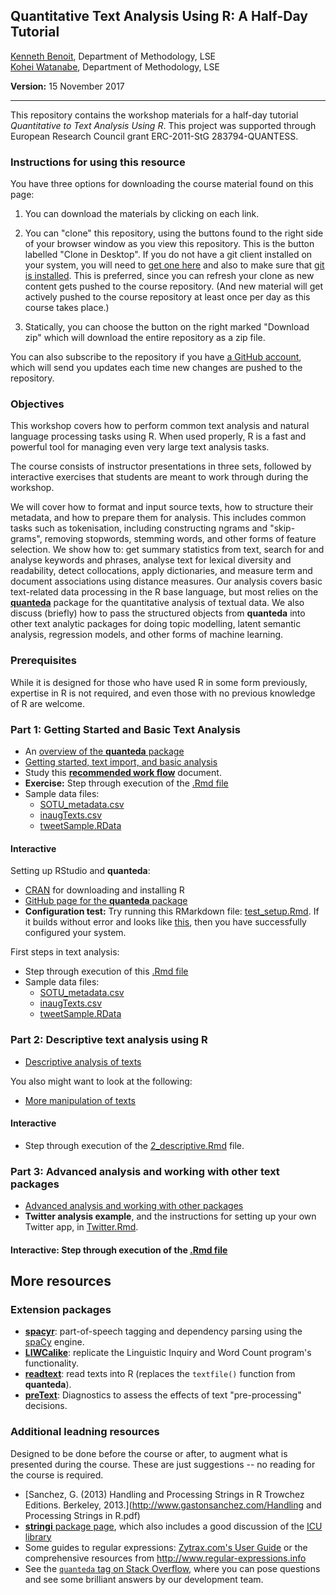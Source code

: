 ## Quantitative Text Analysis Using R: A Half-Day Tutorial

[Kenneth Benoit](kbenoit@lse.ac.uk), Department of Methodology, LSE  
[Kohei Watanabe](K.Watanabe1@lse.ac.uk), Department of Methodology, LSE  

**Version:** 15 November 2017

----

This repository contains the workshop materials for a half-day tutorial *Quantitative to Text Analysis Using R*.  This project was supported through European Research Council grant ERC-2011-StG 283794-QUANTESS.

### Instructions for using this resource

You have three options for downloading the course material found on this page:  

1.  You can download the materials by clicking on each link.  

2.  You can "clone" this repository, using the buttons found to the right side of your browser window as you view this repository.  This is the button labelled "Clone in Desktop".  If you do not have a git client installed on your system, you will need to [get one here](https://git-scm.com/download/gui) and also to make sure that [git is installed](https://git-scm.com/downloads).  This is preferred, since you can refresh your clone as new content gets pushed to the course repository.  (And new material will get actively pushed to the course repository at least once per day as this course takes place.)

3.  Statically, you can choose the button on the right marked "Download zip" which will download the entire repository as a zip file.

You can also subscribe to the repository if you have [a GitHub account](https://github.com), which will send you updates each time new changes are pushed to the repository.

### Objectives

This workshop covers how to perform common text analysis and natural language processing tasks using R.  When used properly, R is a fast and powerful tool for managing even very large text analysis tasks.  

The course consists of instructor presentations in three sets, followed by interactive exercises that students are meant to work through during the workshop.

We will cover how to format and input source texts, how to structure their metadata, and how to prepare them for analysis.  This includes common tasks such as tokenisation, including constructing ngrams and "skip-grams", removing stopwords, stemming words, and other forms of feature selection.  We show how to: get summary statistics from text, search for and analyse keywords and phrases, analyse text for lexical diversity and readability,  detect collocations, apply dictionaries, and measure term and document associations using distance measures.  Our analysis covers basic text-related data processing in the R base language, but most relies on the [**quanteda**](http://quanteda.io) package for the quantitative analysis of textual data.  We also discuss (briefly) how to pass the structured objects from **quanteda** into other text analytic packages for doing topic modelling, latent semantic analysis, regression models, and other forms of machine learning.


### Prerequisites

While it is designed for those who have used R in some form previously, expertise in R is not required, and even those with no previous knowledge of R are welcome.


### Part 1: Getting Started and Basic Text Analysis

* An [overview of the **quanteda** package](overview/quanteda_overview.md)
*  [Getting started, text import, and basic analysis](1_getting_started/1_getting_started.Rmd)
*  Study this [**recommended work flow**](1_getting_started/workflow.Rmd) document.
*  **Exercise:** Step through execution of the [.Rmd file](1_getting_started/1_getting_started.Rmd)
*  Sample data files: 
    *  [SOTU_metadata.csv](https://github.com/kbenoit/ITAUR/blob/master/data/SOTU_metadata.csv)  
    *  [inaugTexts.csv](https://github.com/kbenoit/ITAUR/blob/master/data/inaugTexts.csv)  
    *  [tweetSample.RData](https://github.com/kbenoit/ITAUR/blob/master/data/tweetSample.RData)

#### Interactive

Setting up RStudio and **quanteda**:  

*  [CRAN](https://cran.r-project.org) for downloading and installing R
*  [GitHub page for the **quanteda** package](https://github.com/kbenoit/quanteda)
*  **Configuration test:**  Try running this RMarkdown file: [test_setup.Rmd](1_getting_started/test_setup.Rmd).  If it builds without error and looks like [this](https://rawgit.com/kbenoit/ITAUR-Short/master/1_getting_started/test_setup.html), then you have successfully configured your system.  

First steps in text analysis:

*  Step through execution of this [.Rmd file](1_getting_started/1_getting_started.Rmd)
*  Sample data files: 
    *  [SOTU_metadata.csv](https://github.com/kbenoit/QTAUR-halfday/blob/master/data/SOTU_metadata.csv)  
    *  [inaugTexts.csv](https://github.com/kbenoit/QTAUR-halfday/blob/master/data/inaugTexts.csv)  
    *  [tweetSample.RData](https://github.com/kbenoit/QTAUR-halfday/blob/master/data/tweetSample.RData)


### Part 2: Descriptive text analysis using R

*  [Descriptive analysis of texts](https://rawgit.com/kbenoit/ITAUR-Short/master/2_descriptive/2_descriptive.html)  

You also might want to look at the following:

*  [More manipulation of texts](https://rawgit.com/kbenoit/ITAUR-Short/master/2_descriptive/text_manipulation.html)  

#### Interactive

*  Step through execution of the [2_descriptive.Rmd](2_descriptive/2_descriptive.Rmd) file.


### Part 3: Advanced analysis and working with other text packages

*  [Advanced analysis and working with other packages](https://rawgit.com/kbenoit/ITAUR-Short/master/3_advanced/advanced.html)
*  **Twitter analysis example**, and the instructions for setting up your own Twitter app, in [Twitter.Rmd](3_advanced/Twitter.Rmd). 

#### Interactive: Step through execution of the [.Rmd file](3_advanced/advanced.Rmd)



## More resources

### Extension packages

*  [**spacyr**](https://github.com/kbenoit/spacyr): part-of-speech tagging and dependency parsing using the [spaCy](http://spacy.io) engine.  
*  [**LIWCalike**](https://github.com/kbenoit/LIWCalike): replicate the Linguistic Inquiry and Word Count program's functionality.  
*  [**readtext**](https://github.com/kbenoit/readtext):  read texts into R (replaces the `textfile()` function from **quanteda**).  
*  [**preText**](http://cran.r-project.org/package=preText):  Diagnostics to assess the effects of text "pre-processing" decisions.

### Additional leadning resources

Designed to be done before the course or after, to augment what is presented during the course.  These are just suggestions -- no reading for the course is required.

*  [Sanchez, G. (2013) Handling and Processing Strings in R Trowchez Editions. Berkeley, 2013.](http://www.gastonsanchez.com/Handling and Processing Strings in R.pdf)  
*  [**stringi** package page](http://www.rexamine.com/resources/stringi/), which also includes a good discussion of the [ICU library](http://site.icu-project.org)
*  Some guides to regular expressions: [Zytrax.com's User Guide](http://www.zytrax.com/tech/web/regex.htm)
 or the comprehensive resources from http://www.regular-expressions.info  
*  See the [`quanteda` tag on Stack Overflow](http://stackoverflow.com/questions/tagged/quanteda), where you can pose questions and see some brilliant answers by our development team.
